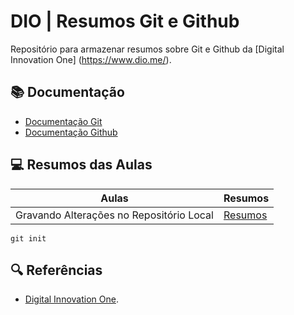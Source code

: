 
# DIO | Resumos Git e Github

Repositório para armazenar resumos sobre Git e Github da [Digital Innovation One] (https://www.dio.me/).

## 📚 Documentação
- [Documentação Git](https://git-scm.com/doc)
- [Documentação Github](https://docs.github.com/)

## 💻 Resumos das Aulas
| Aulas | Resumos |
|-------|---------|
| Gravando Alterações no Repositório Local | [Resumos]() |


```
git init
```

## 🔍 Referências
- [Digital Innovation One]().